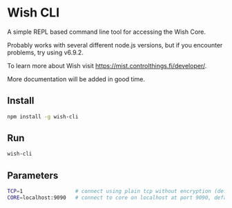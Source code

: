 # Wish CLI

A simple REPL based command line tool for accessing the Wish Core. 

Probably works with several different node.js versions, but if you encounter problems, try using v6.9.2.

To learn more about Wish visit https://mist.controlthings.fi/developer/.

More documentation will be added in good time.

## Install

```sh
npm install -g wish-cli
```

## Run

```sh
wish-cli
```

## Parameters

```sh
TCP=1                 # connect using plain tcp without encryption (default)
CORE=localhost:9090   # connect to core on localhost at port 9090, default is localhost:9094
```
